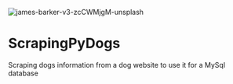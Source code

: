 ![james-barker-v3-zcCWMjgM-unsplash](https://user-images.githubusercontent.com/61615072/130869144-886b678e-69f1-4a89-aea1-c777d9003a76.jpg)
# ScrapingPyDogs
Scraping dogs information from a dog website to use it for a MySql database
